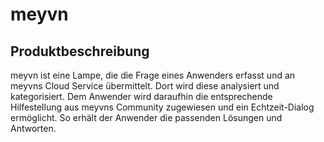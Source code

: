 # meyvn

## Produktbeschreibung
meyvn ist eine Lampe, die die Frage eines Anwenders erfasst und an meyvns Cloud Service übermittelt. Dort wird diese analysiert und kategorisiert. Dem Anwender wird daraufhin die entsprechende Hilfestellung aus meyvns Community zugewiesen und ein Echtzeit-Dialog ermöglicht. So erhält der Anwender die passenden Lösungen und Antworten.